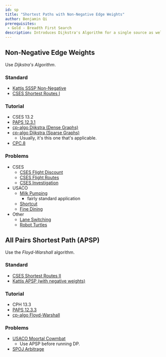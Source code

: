 ```yaml
---
id: sp
title: "Shortest Paths with Non-Negative Edge Weights"
author: Benjamin Qi
prerequisites: 
 - Gold - Breadth First Search
description: Introduces Dijkstra's Algorithm for a single source as well as Floyd-Warshall for All-Pairs Shortest Path.
---
```


## Non-Negative Edge Weights

Use *Dijkstra's Algorithm*.

### Standard

 - [Kattis SSSP Non-Negative](https://open.kattis.com/problems/shortestpath1)
 - [CSES Shortest Routes I](https://cses.fi/problemset/task/1671)

### Tutorial

 - CSES 13.2
 - [PAPS 12.3.1](https://www.csc.kth.se/~jsannemo/slask/main.pdf)
 - [cp-algo Dijkstra (Dense Graphs)](https://cp-algorithms.com/graph/dijkstra_sparse.html)
 - [cp-algo Dijkstra (Sparse Graphs)](https://cp-algorithms.com/graph/dijkstra_sparse.html)
   - Usually, it's this one that's applicable.
 - [CPC.8](https://github.com/SuprDewd/T-414-AFLV/tree/master/08_graphs_2)

### Problems 

 - CSES
   - [CSES Flight Discount](https://cses.fi/problemset/task/1195)
   - [CSES Flight Routes](https://cses.fi/problemset/task/1196)
   - [CSES Investigation](https://cses.fi/problemset/task/1202)
 - USACO
   - [Milk Pumping](http://www.usaco.org/index.php?page=viewproblem2&cpid=969)
     - fairly standard application
   - [Shortcut](http://usaco.org/index.php?page=viewproblem2&cpid=899)
   - [Fine Dining](http://usaco.org/index.php?page=viewproblem2&cpid=861)
 - Other
   - [Lane Switching](https://open.kattis.com/contests/acpc17open/problems/laneswitching)
   - [Robot Turtles](https://open.kattis.com/problems/robotturtles) [](100)

## All Pairs Shortest Path (APSP)

Use the *Floyd-Warshall* algorithm.

### Standard

 - [CSES Shortest Routes II](https://cses.fi/problemset/task/1672)
 - [Kattis APSP (with negative weights)](https://open.kattis.com/problems/allpairspath)

### Tutorial

 - CPH 13.3
 - [PAPS 12.3.3](https://www.csc.kth.se/~jsannemo/slask/main.pdf)
 - [cp-algo Floyd-Warshall](https://cp-algorithms.com/graph/all-pair-shortest-path-floyd-warshall.html)

### Problems

 - [USACO Moortal Cowmbat](http://usaco.org/index.php?page=viewproblem2&cpid=971)
   - Use APSP before running DP.
 - [SPOJ Arbitrage](https://www.spoj.com/problems/ARBITRAG/)